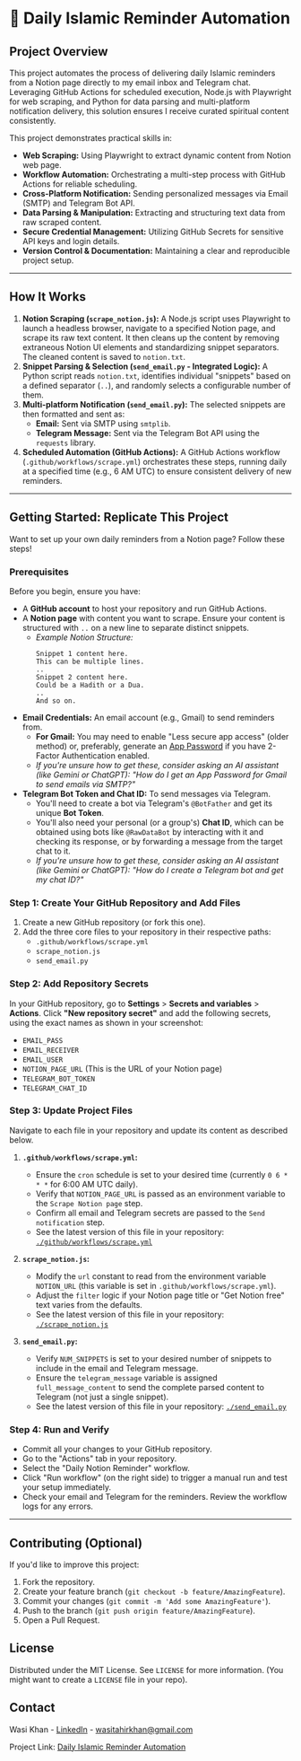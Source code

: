  # 🌙 Daily Islamic Reminder Automation

## Project Overview

This project automates the process of delivering daily Islamic reminders from a Notion page directly to my email inbox and Telegram chat. Leveraging GitHub Actions for scheduled execution, Node.js with Playwright for web scraping, and Python for data parsing and multi-platform notification delivery, this solution ensures I receive curated spiritual content consistently.

This project demonstrates practical skills in:
* **Web Scraping:** Using Playwright to extract dynamic content from Notion web page.
* **Workflow Automation:** Orchestrating a multi-step process with GitHub Actions for reliable scheduling.
* **Cross-Platform Notification:** Sending personalized messages via Email (SMTP) and Telegram Bot API.
* **Data Parsing & Manipulation:** Extracting and structuring text data from raw scraped content.
* **Secure Credential Management:** Utilizing GitHub Secrets for sensitive API keys and login details.
* **Version Control & Documentation:** Maintaining a clear and reproducible project setup.

---

## How It Works

1.  **Notion Scraping (`scrape_notion.js`):** A Node.js script uses Playwright to launch a headless browser, navigate to a specified Notion page, and scrape its raw text content. It then cleans up the content by removing extraneous Notion UI elements and standardizing snippet separators. The cleaned content is saved to `notion.txt`.
2.  **Snippet Parsing & Selection (`send_email.py` - Integrated Logic):** A Python script reads `notion.txt`, identifies individual "snippets" based on a defined separator (`..`), and randomly selects a configurable number of them.
3.  **Multi-platform Notification (`send_email.py`):** The selected snippets are then formatted and sent as:
    * **Email:** Sent via SMTP using `smtplib`.
    * **Telegram Message:** Sent via the Telegram Bot API using the `requests` library.
4.  **Scheduled Automation (GitHub Actions):** A GitHub Actions workflow (`.github/workflows/scrape.yml`) orchestrates these steps, running daily at a specified time (e.g., 6 AM UTC) to ensure consistent delivery of new reminders.

---

## Getting Started: Replicate This Project

Want to set up your own daily reminders from a Notion page? Follow these steps!

### Prerequisites

Before you begin, ensure you have:

* A **GitHub account** to host your repository and run GitHub Actions.
* A **Notion page** with content you want to scrape. Ensure your content is structured with `..` on a new line to separate distinct snippets.
    * *Example Notion Structure:*
        ```
        Snippet 1 content here.
        This can be multiple lines.
        ..
        Snippet 2 content here.
        Could be a Hadith or a Dua.
        ..
        And so on.
        ```
* **Email Credentials:** An email account (e.g., Gmail) to send reminders from.
    * **For Gmail:** You may need to enable "Less secure app access" (older method) or, preferably, generate an [App Password](https://support.google.com/accounts/answer/185833) if you have 2-Factor Authentication enabled.
    * *If you're unsure how to get these, consider asking an AI assistant (like Gemini or ChatGPT): "How do I get an App Password for Gmail to send emails via SMTP?"*
* **Telegram Bot Token and Chat ID:** To send messages via Telegram.
    * You'll need to create a bot via Telegram's `@BotFather` and get its unique **Bot Token**.
    * You'll also need your personal (or a group's) **Chat ID**, which can be obtained using bots like `@RawDataBot` by interacting with it and checking its response, or by forwarding a message from the target chat to it.
    * *If you're unsure how to get these, consider asking an AI assistant (like Gemini or ChatGPT): "How do I create a Telegram bot and get my chat ID?"*

### Step 1: Create Your GitHub Repository and Add Files

1.  Create a new GitHub repository (or fork this one).
2.  Add the three core files to your repository in their respective paths:
    * `.github/workflows/scrape.yml`
    * `scrape_notion.js`
    * `send_email.py`

### Step 2: Add Repository Secrets

In your GitHub repository, go to **Settings** > **Secrets and variables** > **Actions**. Click **"New repository secret"** and add the following secrets, using the exact names as shown in your screenshot:

* `EMAIL_PASS`
* `EMAIL_RECEIVER`
* `EMAIL_USER`
* `NOTION_PAGE_URL` (This is the URL of your Notion page)
* `TELEGRAM_BOT_TOKEN`
* `TELEGRAM_CHAT_ID`

### Step 3: Update Project Files

Navigate to each file in your repository and update its content as described below.

1.  **`.github/workflows/scrape.yml`:**
    * Ensure the `cron` schedule is set to your desired time (currently `0 6 * * *` for 6:00 AM UTC daily).
    * Verify that `NOTION_PAGE_URL` is passed as an environment variable to the `Scrape Notion page` step.
    * Confirm all email and Telegram secrets are passed to the `Send notification` step.
    * See the latest version of this file in your repository: [`./github/workflows/scrape.yml`](./.github/workflows/scrape.yml)

2.  **`scrape_notion.js`:**
    * Modify the `url` constant to read from the environment variable `NOTION_URL` (this variable is set in `.github/workflows/scrape.yml`).
    * Adjust the `filter` logic if your Notion page title or "Get Notion free" text varies from the defaults.
    * See the latest version of this file in your repository: [`./scrape_notion.js`](./scrape_notion.js)

3.  **`send_email.py`:**
    * Verify `NUM_SNIPPETS` is set to your desired number of snippets to include in the email and Telegram message.
    * Ensure the `telegram_message` variable is assigned `full_message_content` to send the complete parsed content to Telegram (not just a single snippet).
    * See the latest version of this file in your repository: [`./send_email.py`](./send_email.py)

### Step 4: Run and Verify

* Commit all your changes to your GitHub repository.
* Go to the "Actions" tab in your repository.
* Select the "Daily Notion Reminder" workflow.
* Click "Run workflow" (on the right side) to trigger a manual run and test your setup immediately.
* Check your email and Telegram for the reminders. Review the workflow logs for any errors.

---

## Contributing (Optional)

If you'd like to improve this project:

1.  Fork the repository.
2.  Create your feature branch (`git checkout -b feature/AmazingFeature`).
3.  Commit your changes (`git commit -m 'Add some AmazingFeature'`).
4.  Push to the branch (`git push origin feature/AmazingFeature`).
5.  Open a Pull Request.

## License

Distributed under the MIT License. See `LICENSE` for more information. (You might want to create a `LICENSE` file in your repo).

## Contact

Wasi Khan - [LinkedIn](https://www.linkedin.com/in/wasi-khann/) - wasitahirkhan@gmail.com

Project Link: [Daily Islamic Reminder Automation](https://github.com/WasiKhann/Daily-Islamic-Reminder-Automation)

